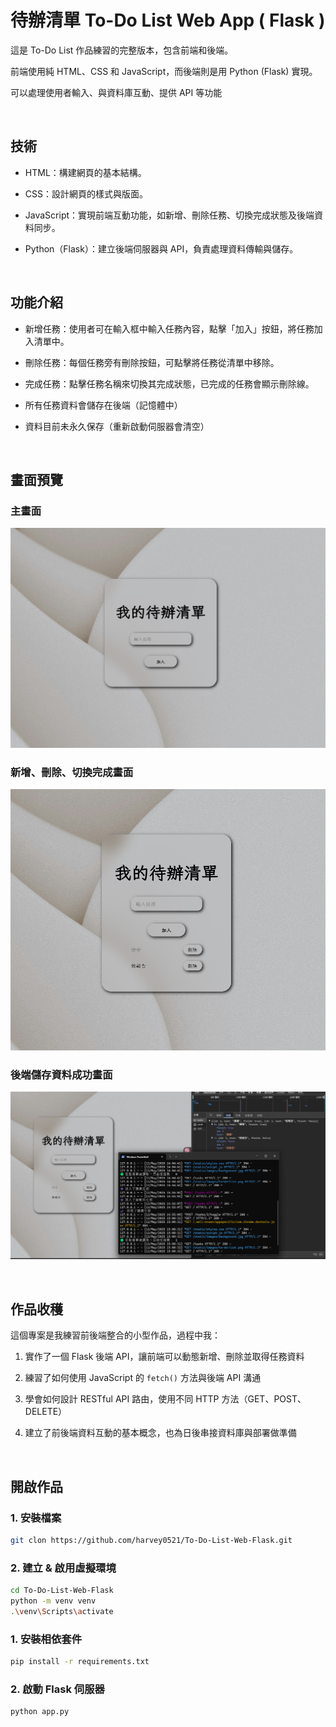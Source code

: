 # **待辦清單 To-Do List Web App ( Flask )**

這是 To-Do List 作品練習的完整版本，包含前端和後端。

前端使用純 HTML、CSS 和 JavaScript，而後端則是用 Python (Flask) 實現。

可以處理使用者輸入、與資料庫互動、提供 API 等功能

<br>

##  技術

-  HTML：構建網頁的基本結構。
  
-  CSS：設計網頁的樣式與版面。
  
-  JavaScript：實現前端互動功能，如新增、刪除任務、切換完成狀態及後端資料同步。
  
-  Python（Flask）：建立後端伺服器與 API，負責處理資料傳輸與儲存。

<br>

##  功能介紹

-  新增任務：使用者可在輸入框中輸入任務內容，點擊「加入」按鈕，將任務加入清單中。
  
-  刪除任務：每個任務旁有刪除按鈕，可點擊將任務從清單中移除。
  
-  完成任務：點擊任務名稱來切換其完成狀態，已完成的任務會顯示刪除線。
  
-  所有任務資料會儲存在後端（記憶體中）
  
-  資料目前未永久保存（重新啟動伺服器會清空）

<br>

## 畫面預覽

### 主畫面
![主畫面](./images/main.png)

### 新增、刪除、切換完成畫面
![新增、刪除、切換完成畫面](./images/add.png)

### 後端儲存資料成功畫面
![後端儲存資料成功畫面](./images/prove.png)

<br>

##  作品收穫

這個專案是我練習前後端整合的小型作品，過程中我：

1. 實作了一個 Flask 後端 API，讓前端可以動態新增、刪除並取得任務資料
  
2. 練習了如何使用 JavaScript 的 `fetch()` 方法與後端 API 溝通
  
3. 學會如何設計 RESTful API 路由，使用不同 HTTP 方法（GET、POST、DELETE）
  
4. 建立了前後端資料互動的基本概念，也為日後串接資料庫與部署做準備

<br>

##  開啟作品

### 1. 安裝檔案

```bash
git clon https://github.com/harvey0521/To-Do-List-Web-Flask.git
```

### 2. 建立 & 啟用虛擬環境

```bash
cd To-Do-List-Web-Flask
python -m venv venv
.\venv\Scripts\activate
```

### 1. 安裝相依套件

```bash
pip install -r requirements.txt
```

### 2. 啟動 Flask 伺服器

```bash
python app.py
```

